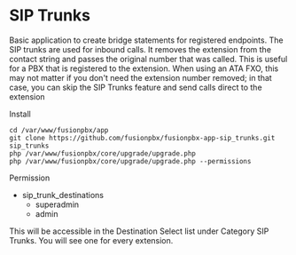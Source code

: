 # SIP Trunks
Basic application to create bridge statements for registered endpoints. The SIP trunks are used for inbound calls. It removes the extension from the contact string and passes the original number that was called. This is useful for a PBX that is registered to the extension.
When using an ATA FXO, this may not matter if you don't need the extension number removed; in that case, you can skip the SIP Trunks feature and send calls direct to the extension

Install
```
cd /var/www/fusionpbx/app
git clone https://github.com/fusionpbx/fusionpbx-app-sip_trunks.git sip_trunks
php /var/www/fusionpbx/core/upgrade/upgrade.php
php /var/www/fusionpbx/core/upgrade/upgrade.php --permissions
```

Permission
- sip_trunk_destinations
  - superadmin
  - admin

This will be accessible in the Destination Select list under Category SIP Trunks. You will see one for every extension.
